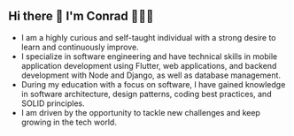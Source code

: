 ## Hi there 👋 I'm Conrad 🧑🏻‍💻

- I am a highly curious and self-taught individual with a strong desire to learn and continuously improve.
- I specialize in software engineering and have technical skills in mobile application development using Flutter, web applications, and backend development with Node and Django, as well as database management.
- During my education with a focus on software, I have gained knowledge in software architecture, design patterns, coding best practices, and SOLID principles.
-  I am driven by the opportunity to tackle new challenges and keep growing in the tech world.

<!--
**conraaad/conraaad** is a ✨ _special_ ✨ repository because its `README.md` (this file) appears on your GitHub profile.

Here are some ideas to get you started:

- 🔭 I’m currently working on ...
- 🌱 I’m currently learning ...
- 👯 I’m looking to collaborate on ...
- 🤔 I’m looking for help with ...
- 💬 Ask me about ...
- 📫 How to reach me: ...
- 😄 Pronouns: ...
- ⚡ Fun fact: ...
-->
